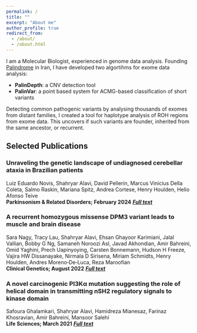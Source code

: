```yaml
---
permalink: /
title: ""
excerpt: "About me"
author_profile: true
redirect_from: 
  - /about/
  - /about.html
---
```


I am a Molecular Biologist, experienced in genome data analysis. Founding [Palindrome](https://palinlab.com/) in Iran, I have developed two algortihms for exome data analysis:
* **PalinDepth**: a CNV detection tool
* **PalinVar**: a point based system for ACMG-based classification of short variants


Detecting common pathogenic variants by analysing thousands of exomes from distant families, I created a tool for haplotype analysis of ROH regions from exome data. This uncovers if such variants are founder, inherited from the same ancestor, or recurrent.

## Selected Publications
### Unraveling the genetic landscape of undiagnosed cerebellar ataxia in Brazilian patients
Luiz Eduardo Novis, Shahryar Alavi, David Pellerin, Marcus Vinicius Della Coleta, Salmo Raskin, Mariana Spitz, Andrea Cortese, Henry Houlden, Helio Afonso Teive \
**Parkinsonism & Related Disorders; February 2024** [***Full text***](https://www.prd-journal.com/article/S1353-8020(23)01040-4/fulltext)

### A recurrent homozygous missense DPM3 variant leads to muscle and brain disease
Sara Nagy, Tracy Lau, Shahryar Alavi, Ehsan Ghayoor Karimiani, Jalal Vallian, Bobby G Ng, Samaneh Noroozi Asl, Javad Akhondian, Amir Bahreini, Omid Yaghini, Prech Uapinyoying, Carsten Bonnemann, Hudson H Freeze, Vajira HW Dissanayake, Nirmala D Sirisena, Miriam Schmidts, Henry Houlden, Andres Moreno‐De‐Luca, Reza Maroofian \
**Clinical Genetics; August 2022** [***Full text***](https://onlinelibrary.wiley.com/doi/full/10.1111/cge.14208)

### A novel carcinogenic PI3Kα mutation suggesting the role of helical domain in transmitting nSH2 regulatory signals to kinase domain
Safoura Ghalamkari, Shahryar Alavi, Hamidreza Mianesaz, Farinaz Khosravian, Amir Bahreini, Mansoor Salehi \
**Life Sciences; March 2021** [***Full text***](https://www.sciencedirect.com/science/article/abs/pii/S0024320520315125)
